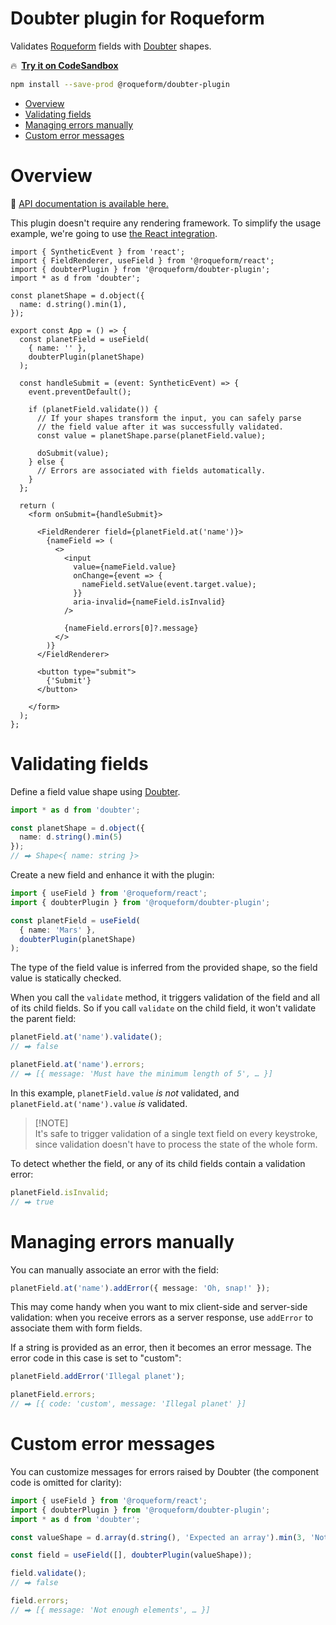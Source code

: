# Doubter plugin for Roqueform

Validates [Roqueform](https://github.com/smikhalevski/roqueform#readme) fields with
[Doubter](https://github.com/smikhalevski/doubter#readme) shapes.

🔥&ensp;[**Try it on CodeSandbox**](https://codesandbox.io/s/74hkgw)

```sh
npm install --save-prod @roqueform/doubter-plugin
```

- [Overview](#overview)
- [Validating fields](#validating-fields)
- [Managing errors manually](#managing-errors-manually)
- [Custom error messages](#custom-error-messages)

# Overview

🔎 [API documentation is available here.](https://smikhalevski.github.io/roqueform/modules/doubter_plugin.html)

This plugin doesn't require any rendering framework. To simplify the usage example, we're going to use
[the React integration](../react#readme).

```tsx
import { SyntheticEvent } from 'react';
import { FieldRenderer, useField } from '@roqueform/react';
import { doubterPlugin } from '@roqueform/doubter-plugin';
import * as d from 'doubter';

const planetShape = d.object({
  name: d.string().min(1),
});

export const App = () => {
  const planetField = useField(
    { name: '' },
    doubterPlugin(planetShape)
  );

  const handleSubmit = (event: SyntheticEvent) => {
    event.preventDefault();

    if (planetField.validate()) {
      // If your shapes transform the input, you can safely parse
      // the field value after it was successfully validated.
      const value = planetShape.parse(planetField.value);
      
      doSubmit(value);
    } else {
      // Errors are associated with fields automatically.
    }
  };

  return (
    <form onSubmit={handleSubmit}>

      <FieldRenderer field={planetField.at('name')}>
        {nameField => (
          <>
            <input
              value={nameField.value}
              onChange={event => {
                nameField.setValue(event.target.value);
              }}
              aria-invalid={nameField.isInvalid}
            />

            {nameField.errors[0]?.message}
          </>
        )}
      </FieldRenderer>

      <button type="submit">
        {'Submit'}
      </button>

    </form>
  );
};
```

# Validating fields

Define a field value shape using [Doubter](https://github.com/smikhalevski/doubter#readme).

```ts
import * as d from 'doubter';

const planetShape = d.object({
  name: d.string().min(5)
});
// ⮕ Shape<{ name: string }>
```

Create a new field and enhance it with the plugin:

```ts
import { useField } from '@roqueform/react';
import { doubterPlugin } from '@roqueform/doubter-plugin';

const planetField = useField(
  { name: 'Mars' },
  doubterPlugin(planetShape)
);
```

The type of the field value is inferred from the provided shape, so the field value is statically checked.

When you call the `validate` method, it triggers validation of the field and all of its child fields. So if you call
`validate` on the child field, it won't validate the parent field:

```ts
planetField.at('name').validate();
// ⮕ false

planetField.at('name').errors;
// ⮕ [{ message: 'Must have the minimum length of 5', … }]
```

In this example, `planetField.value` _is not_ validated, and `planetField.at('name').value` _is_ validated.

> [!NOTE]\
> It's safe to trigger validation of a single text field on every keystroke, since validation doesn't have to process
> the state of the whole form.

To detect whether the field, or any of its child fields contain a validation error:

```ts
planetField.isInvalid;
// ⮕ true
```

# Managing errors manually

You can manually associate an error with the field:

```ts
planetField.at('name').addError({ message: 'Oh, snap!' });
```

This may come handy when you want to mix client-side and server-side validation: when you receive errors as a server
response, use `addError` to associate them with form fields.

If a string is provided as an error, then it becomes an error message. The error code in this case is set to "custom":

```ts
planetField.addError('Illegal planet');

planetField.errors;
// ⮕ [{ code: 'custom', message: 'Illegal planet' }]
```

# Custom error messages

You can customize messages for errors raised by Doubter (the component code is omitted for clarity):

```ts
import { useField } from '@roqueform/react';
import { doubterPlugin } from '@roqueform/doubter-plugin';
import * as d from 'doubter';

const valueShape = d.array(d.string(), 'Expected an array').min(3, 'Not enough elements');

const field = useField([], doubterPlugin(valueShape));

field.validate();
// ⮕ false

field.errors;
// ⮕ [{ message: 'Not enough elements', … }]
```
